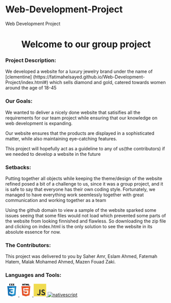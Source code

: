 # Web-Development-Project
Web Development Project

<h1 align="center">Welcome to our group project</h1>
<h3 align="left">Project Description:</h3>
<p>We developed a website for a luxury jewelry brand under the name of [clementine] (https://fatimahelsayed.github.io/Web-Development-Project/index.html#) 
which sells diamond and gold, catered towards women around the age of 18-45</p>

<h3 align="left">Our Goals:</h3>
<p> We wanted to deliver a nicely done website that satisifies all the requirements for our team project while ensuring that our knowledge on web development is expanding. </p>
<p>Our website ensures that the products are displayed in a sophisticated matter, while also maintaining eye-catching features.</p>
<p>This project will hopefully act as a guideline to any of us(the contributors) if we needed to develop a website in the future</p>

<h3 align="left">Setbacks: </h3>
<p>Putting together all objects while keeping the theme/design of the website refined posed a bit of a challenge to us, since it was a group project, and it is safe to say that everyone has their own coding style. Fortunately, we managed to have everything work seemlessly together with great communication and working together as a team</p>
<p>Using the github domain to view a sample of the website sparked some issues seeing that some files would not load which prevented some parts of the website from looking finnished and flawless. So downloading the zip file and clicking on index.html is the only solution to see the website in its absolute essence for now.
</p>

<h3 align="left">The Contributors:</h3>
<p> This project was delivered to you by Saher Amr, Eslam Ahmed, Fatemah Hatem, Malak Mohamed Ahmed, Mazen Fouad Zaki.
</p>


<h3 align="left">Languages and Tools:</h3>
<p align="left"> <a href="https://www.w3schools.com/css/" target="_blank" rel="noreferrer"> <img src="https://raw.githubusercontent.com/devicons/devicon/master/icons/css3/css3-original-wordmark.svg" alt="css3" width="40" height="40"/> </a> <a href="https://www.w3.org/html/" target="_blank" rel="noreferrer"> <img src="https://raw.githubusercontent.com/devicons/devicon/master/icons/html5/html5-original-wordmark.svg" alt="html5" width="40" height="40"/> </a> <a href="https://developer.mozilla.org/en-US/docs/Web/JavaScript" target="_blank" rel="noreferrer"> <img src="https://raw.githubusercontent.com/devicons/devicon/master/icons/javascript/javascript-original.svg" alt="javascript" width="40" height="40"/> </a> <a href="https://nativescript.org/" target="_blank" rel="noreferrer"> <img src="https://raw.githubusercontent.com/detain/svg-logos/780f25886640cef088af994181646db2f6b1a3f8/svg/nativescript.svg" alt="nativescript" width="40" height="40"/> </a> </p>
